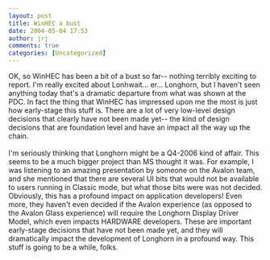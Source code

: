 ```yaml
---
layout: post
title: WinHEC a bust
date: 2004-05-04 17:53
author: jrj
comments: true
categories: [Uncategorized]
---
```

OK, so WinHEC has been a bit of a bust so far-- nothing terribly exciting to report. I'm really excited about Lonhwait... er... Longhorn, but I haven't seen anything today that's a dramatic departure from what was shown at the PDC. In fact the thing that WinHEC has impressed upon me the most is just how early-stage this stuff is. There are a lot of very low-level design decisions that clearly have not been made yet-- the kind of design decisions that are foundation level and have an impact all the way up the chain.
<br />
<br />I'm seriously thinking that Longhorn might be a Q4-2006 kind of affair. This seems to be a much bigger project than MS thought it was. For example, I was listening to an amazing presentation by someone on the Avalon team, and she mentioned that there are several UI bits that would not be available to users running in Classic mode, but what those bits were was not decided. Obviously, this has a profound impact on application developers! Even more, they haven't even decided if the Avalon experience (as opposed to the Avalon Glass experience) will require the Longhorn Display Driver Model, which even impacts HARDWARE developers. These are important early-stage decisions that have not been made yet, and they will dramatically impact the development of Longhorn in a profound way. This stuff is going to be a while, folks.
